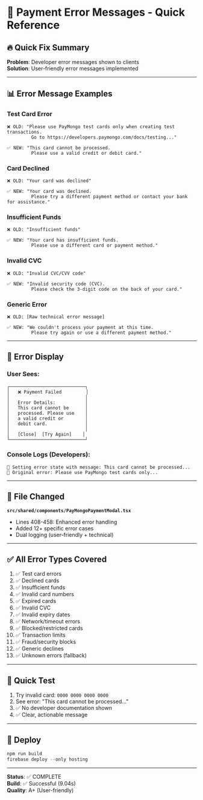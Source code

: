 # 🎯 Payment Error Messages - Quick Reference

## 🔥 Quick Fix Summary

**Problem**: Developer error messages shown to clients  
**Solution**: User-friendly error messages implemented

---

## 📊 Error Message Examples

### Test Card Error
```
❌ OLD: "Please use PayMongo test cards only when creating test transactions. 
         Go to https://developers.paymongo.com/docs/testing..."

✅ NEW: "This card cannot be processed. 
         Please use a valid credit or debit card."
```

### Card Declined
```
❌ OLD: "Your card was declined"

✅ NEW: "Your card was declined. 
         Please try a different payment method or contact your bank for assistance."
```

### Insufficient Funds
```
❌ OLD: "Insufficient funds"

✅ NEW: "Your card has insufficient funds. 
         Please use a different card or payment method."
```

### Invalid CVC
```
❌ OLD: "Invalid CVC/CVV code"

✅ NEW: "Invalid security code (CVC). 
         Please check the 3-digit code on the back of your card."
```

### Generic Error
```
❌ OLD: [Raw technical error message]

✅ NEW: "We couldn't process your payment at this time. 
         Please try again or use a different payment method."
```

---

## 🎨 Error Display

### User Sees:
```
┌────────────────────────────┐
│   ❌ Payment Failed         │
│                            │
│   Error Details:           │
│   This card cannot be      │
│   processed. Please use    │
│   a valid credit or        │
│   debit card.              │
│                            │
│   [Close]  [Try Again]    │
└────────────────────────────┘
```

### Console Logs (Developers):
```
🔴 Setting error state with message: This card cannot be processed...
🔴 Original error: Please use PayMongo test cards only...
```

---

## 📁 File Changed

**`src/shared/components/PayMongoPaymentModal.tsx`**
- Lines 408-458: Enhanced error handling
- Added 12+ specific error cases
- Dual logging (user-friendly + technical)

---

## ✅ All Error Types Covered

1. ✅ Test card errors
2. ✅ Declined cards
3. ✅ Insufficient funds
4. ✅ Invalid card numbers
5. ✅ Expired cards
6. ✅ Invalid CVC
7. ✅ Invalid expiry dates
8. ✅ Network/timeout errors
9. ✅ Blocked/restricted cards
10. ✅ Transaction limits
11. ✅ Fraud/security blocks
12. ✅ Generic declines
13. ✅ Unknown errors (fallback)

---

## 🧪 Quick Test

1. Try invalid card: `0000 0000 0000 0000`
2. See error: "This card cannot be processed..."
3. ✅ No developer documentation shown
4. ✅ Clear, actionable message

---

## 🚀 Deploy

```powershell
npm run build
firebase deploy --only hosting
```

---

**Status**: ✅ COMPLETE  
**Build**: ✅ Successful (9.04s)  
**Quality**: A+ (User-friendly)
